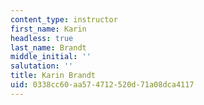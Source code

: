```yaml
---
content_type: instructor
first_name: Karin
headless: true
last_name: Brandt
middle_initial: ''
salutation: ''
title: Karin Brandt
uid: 0338cc60-aa57-4712-520d-71a08dca4117
---
```

